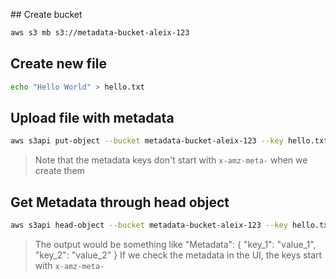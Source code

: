 ## Create bucket
```sh
aws s3 mb s3://metadata-bucket-aleix-123
```

## Create new file
```sh
echo "Hello World" > hello.txt
```

## Upload file with metadata
```sh
aws s3api put-object --bucket metadata-bucket-aleix-123 --key hello.txt --body hello.txt --content-type plain/text --metadata key_1=value_1,key_2=value_2
```

> Note that the metadata keys don't start with `x-amz-meta-` when we create them

## Get Metadata through head object
```sh
aws s3api head-object --bucket metadata-bucket-aleix-123 --key hello.txt
```

> The output would be something like
> "Metadata": {
>   "key_1": "value_1",
>   "key_2": "value_2"
> }
> If we check the metadata in the UI, the keys start with `x-amz-meta-`
